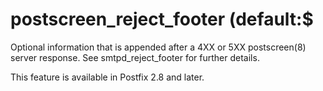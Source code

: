 # postscreen_reject_footer (default:$ 

 Optional information that is appended after a 4XX or 5XX
postscreen(8) server
response. See smtpd_reject_footer for further details.  

 This feature is available in Postfix 2.8 and later. 


